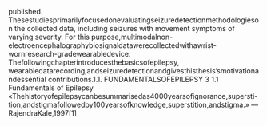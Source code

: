 published. Thesestudiesprimarilyfocusedonevaluatingseizuredetectionmethodologieson
the collected data, including seizures with movement symptoms of varying severity. For this
purpose,multimodalnon-electroencephalographybiosignaldatawerecollectedwithawrist-
wornresearch-gradewearabledevice. Thefollowingchapterintroducesthebasicsofepilepsy,
wearabledatarecording,andseizuredetectionandgivesthisthesis’smotivationandessential
contributions.1.1. FUNDAMENTALSOFEPILEPSY 3
1.1 Fundamentals of Epilepsy
«Thehistoryofepilepsycanbesummarisedas4000yearsofignorance,supersti-
tion,andstigmafollowedby100yearsofknowledge,superstition,andstigma.»
—RajendraKale,1997[1]